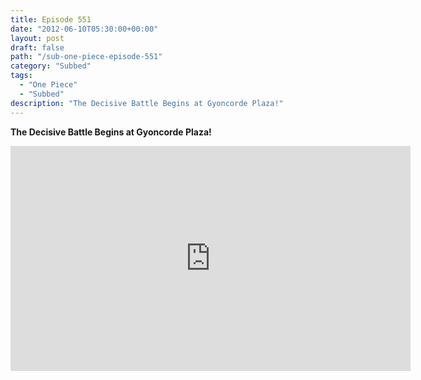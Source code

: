 ```yaml
---
title: Episode 551
date: "2012-06-10T05:30:00+00:00"
layout: post
draft: false
path: "/sub-one-piece-episode-551"
category: "Subbed"
tags:
  - "One Piece"
  - "Subbed"
description: "The Decisive Battle Begins at Gyoncorde Plaza!"
---
```


**The Decisive Battle Begins at Gyoncorde Plaza!**

<iframe width="640" height="360" src="https://www.rapidvideo.com/e/G6FRPFBST4" frameborder="0" marginwidth=0 marginheight=0 scrolling=no allowfullscreen></iframe>

